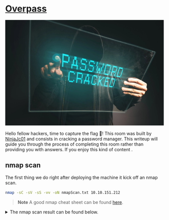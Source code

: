 # [Overpass](https://tryhackme.com/room/overpass)

![password cracking](../../img/passwordCracking.webp)

Hello fellow hackers, time to capture the flag :triangular_flag_on_post:! This room was built by [NinjaJc01](https://tryhackme.com/p/NinjaJc01) and consists in cracking a password manager. This writeup will guide you through the process of completing this room rather than providing you with answers. If you enjoy this kind of content .

## nmap scan

The first thing we do right after deploying the machine it kick off an nmap scan. 

```sh
nmap -sC -sV -sS -vv -oN nmapScan.txt 10.10.151.212
```

> **Note**
> A good nmap cheat sheet can be found [here](https://www.stationx.net/nmap-cheat-sheet/).

<details>
  <summary>The nmap scan result can be found below.</summary>

  ```sh
  Starting Nmap 7.60 ( https://nmap.org ) at 2023-02-07 08:09 GMT
NSE: Loaded 146 scripts for scanning.
NSE: Script Pre-scanning.
NSE: Starting runlevel 1 (of 2) scan.
Initiating NSE at 08:09
Completed NSE at 08:09, 0.00s elapsed
NSE: Starting runlevel 2 (of 2) scan.
Initiating NSE at 08:09
Completed NSE at 08:09, 0.00s elapsed
Initiating ARP Ping Scan at 08:09
Scanning 10.10.151.212 [1 port]
Completed ARP Ping Scan at 08:09, 0.22s elapsed (1 total hosts)
Initiating Parallel DNS resolution of 1 host. at 08:09
Completed Parallel DNS resolution of 1 host. at 08:09, 0.00s elapsed
Initiating SYN Stealth Scan at 08:09
Scanning ip-10-10-151-212.eu-west-1.compute.internal (10.10.151.212) [1000 ports]
Discovered open port 80/tcp on 10.10.151.212
Discovered open port 22/tcp on 10.10.151.212
Completed SYN Stealth Scan at 08:09, 1.25s elapsed (1000 total ports)
Initiating Service scan at 08:09
Scanning 2 services on ip-10-10-151-212.eu-west-1.compute.internal (10.10.151.212)
Completed Service scan at 08:09, 11.06s elapsed (2 services on 1 host)
NSE: Script scanning 10.10.151.212.
NSE: Starting runlevel 1 (of 2) scan.
Initiating NSE at 08:09
Completed NSE at 08:09, 0.09s elapsed
NSE: Starting runlevel 2 (of 2) scan.
Initiating NSE at 08:09
Completed NSE at 08:09, 0.00s elapsed
Nmap scan report for ip-10-10-151-212.eu-west-1.compute.internal (10.10.151.212)
Host is up, received arp-response (0.0014s latency).
Scanned at 2023-02-07 08:09:24 GMT for 13s
Not shown: 998 closed ports
Reason: 998 resets
PORT   STATE SERVICE REASON         VERSION
22/tcp open  ssh     syn-ack ttl 64 OpenSSH 7.6p1 Ubuntu 4ubuntu0.3 (Ubuntu Linux; protocol 2.0)
| ssh-hostkey: 
|   2048 37:96:85:98:d1:00:9c:14:63:d9:b0:34:75:b1:f9:57 (RSA)
| ssh-rsa AAAAB3NzaC1yc2EAAAADAQABAAABAQDLYC7Hj7oNzKiSsLVMdxw3VZFyoPeS/qKWID8x9IWY71z3FfPijiU7h9IPC+9C+kkHPiled/u3cVUVHHe7NS68fdN1+LipJxVRJ4o3IgiT8mZ7RPar6wpKVey6kubr8JAvZWLxIH6JNB16t66gjUt3AHVf2kmjn0y8cljJuWRCJRo9xpOjGtUtNJqSjJ8T0vGIxWTV/sWwAOZ0/TYQAqiBESX+GrLkXokkcBXlxj0NV+r5t+Oeu/QdKxh3x99T9VYnbgNPJdHX4YxCvaEwNQBwy46515eBYCE05TKA2rQP8VTZjrZAXh7aE0aICEnp6pow6KQUAZr/6vJtfsX+Amn3
|   256 53:75:fa:c0:65:da:dd:b1:e8:dd:40:b8:f6:82:39:24 (ECDSA)
| ecdsa-sha2-nistp256 AAAAE2VjZHNhLXNoYTItbmlzdHAyNTYAAAAIbmlzdHAyNTYAAABBBMyyGnzRvzTYZnN1N4EflyLfWvtDU0MN/L+O4GvqKqkwShe5DFEWeIMuzxjhE0AW+LH4uJUVdoC0985Gy3z9zQU=
|   256 1c:4a:da:1f:36:54:6d:a6:c6:17:00:27:2e:67:75:9c (EdDSA)
|_ssh-ed25519 AAAAC3NzaC1lZDI1NTE5AAAAINwiYH+1GSirMK5KY0d3m7Zfgsr/ff1CP6p14fPa7JOR
80/tcp open  http    syn-ack ttl 64 Golang net/http server (Go-IPFS json-rpc or InfluxDB API)
|_http-favicon: Unknown favicon MD5: 0D4315E5A0B066CEFD5B216C8362564B
| http-methods: 
|_  Supported Methods: GET HEAD POST OPTIONS
|_http-title: Overpass
MAC Address: 02:0C:8A:DF:AA:25 (Unknown)
Service Info: OS: Linux; CPE: cpe:/o:linux:linux_kernel

NSE: Script Post-scanning.
NSE: Starting runlevel 1 (of 2) scan.
Initiating NSE at 08:09
Completed NSE at 08:09, 0.00s elapsed
NSE: Starting runlevel 2 (of 2) scan.
Initiating NSE at 08:09
Completed NSE at 08:09, 0.00s elapsed
Read data files from: /usr/bin/../share/nmap
Service detection performed. Please report any incorrect results at https://nmap.org/submit/ .
Nmap done: 1 IP address (1 host up) scanned in 14.27 seconds
           Raw packets sent: 1002 (44.072KB) | Rcvd: 1002 (40.076KB)
```

</details>